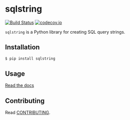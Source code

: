 # sqlstring

[![Build Status](https://travis-ci.org/saun4app/sqlstring.svg?branch=master)](https://travis-ci.org/saun4app/sqlstring)
[![codecov.io](https://codecov.io/github/hbetts/orbitalpy/coverage.svg?branch=master)](https://codecov.io/github/saun4app/sqlstring?branch=master)

`sqlstring` is a Python library for creating SQL query strings.

## Installation


```bash
$ pip install sqlstring
```


## Usage

[Read the docs](https://sqlstring.readthedocs.org/)

## Contributing

Read [CONTRIBUTING](CONTRIBUTING.md).
